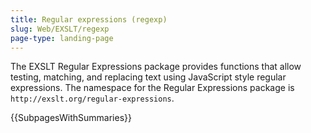 ```yaml
---
title: Regular expressions (regexp)
slug: Web/EXSLT/regexp
page-type: landing-page
---
```




The EXSLT Regular Expressions package provides functions that allow testing, matching, and replacing text using JavaScript style regular expressions. The namespace for the Regular Expressions package is `http://exslt.org/regular-expressions`.

{{SubpagesWithSummaries}}

